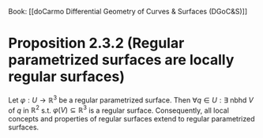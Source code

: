 Book: [[doCarmo Differential Geometry of Curves & Surfaces (DGoC&S)]]
# Proposition 2.3.2 (Regular parametrized surfaces are locally regular surfaces)
Let $\varphi:U\to \mathbb{R}^{3}$ be a regular parametrized surface.
Then $\forall q\in U:\exists$ nbhd $V$ of $q$ in $\mathbb{R}^{2}$ s.t. $\varphi(V)\subseteq \mathbb{R}^{3}$ is a regular surface.
Consequently, all local concepts and properties of regular surfaces extend to regular parametrized surfaces.